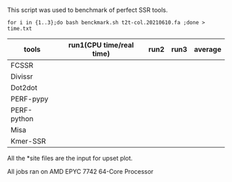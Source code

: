 This script was used to benchmark of perfect SSR tools.
```
for i in {1..3};do bash benckmark.sh t2t-col.20210610.fa ;done > time.txt
```

| tools | run1(CPU time/real time) | run2 | run3 | average | 
| --- | --- | --- | --- | --- |
| FCSSR | | | | |
| Divissr | | | | |
| Dot2dot | | | | |
| PERF-pypy | | | | |
| PERF-python | | | | |
| Misa | | | | |
| Kmer-SSR | | | | |


All the *site files are the input for upset plot.

All jobs ran on AMD EPYC 7742 64-Core Processor

